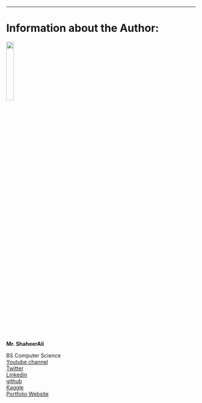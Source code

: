 ---

# Information about the Author:

[<img src="https://media.licdn.com/dms/image/D4D03AQH8PR9DDb3VxQ/profile-displayphoto-shrink_200_200/0/1713280211622?e=2147483647&v=beta&t=5TpzxNZJRmU3_zjNLoRb-O2V9amv1-1rwM5OczG01ZY" width="20%">](https://www.facebook.com/groups/codanics/permalink/1872283496462303/ "Image")


**Mr. ShaheerAli**

BS Computer Science\
[Youtube channel](https://www.youtube.com/channel/UCUTphw52izMNv9W6AOIFGJA)\
[Twitter](https://twitter.com/__shaheerali190)\
[Linkedin](https://www.linkedin.com/in/shaheer-ali-2761aa303/)\
[github](https://github.com/shaheeralics)\
[Kaggle](https://www.kaggle.com/shaheerali197)\
[Portfolio Website](https://shaheer.kesug.com)